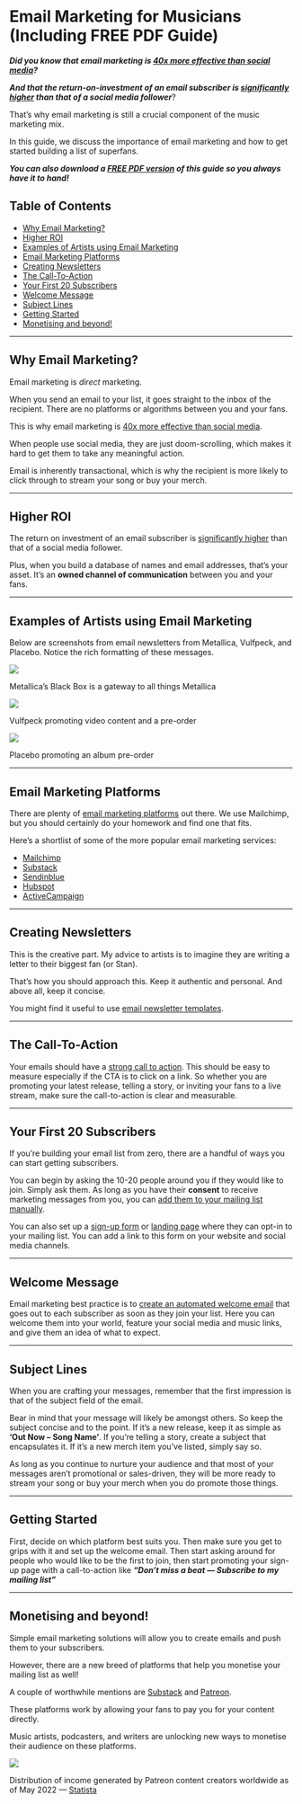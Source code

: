 # Email Marketing for Musicians (Including FREE PDF Guide)



***Did you know that email marketing is [40x more effective than social media](https://digitalagencynetwork.com/email-marketing-still-effective-strategy/)?***

***And that the return-on-investment of an email subscriber is [significantly higher](https://snov.io/blog/4-reasons-why-email-marketing-is-better-than-social-media-marketing/) than that of a social media follower***?

That’s why email marketing is still a crucial component of the music marketing mix.

In this guide, we discuss the importance of email marketing and how to get started building a list of superfans.

***You can also download a [FREE PDF version](https://unlockyoursound.com/free/) of this guide so you always have it to hand!***

Table of Contents
-----------------

* [Why Email Marketing?](#why-email-marketing)
* [Higher ROI](#higher-roi)
* [Examples of Artists using Email Marketing](#examples-of-artists-using-email-marketing)
* [Email Marketing Platforms](#email-marketing-platforms)
* [Creating Newsletters](#creating-newsletters)
* [The Call-To-Action](#the-calltoaction)
* [Your First 20 Subscribers](#your-first-20-subscribers)
* [Welcome Message](#welcome-message)
* [Subject Lines](#subject-lines)
* [Getting Started](#getting-started)
* [Monetising and beyond!](#monetising-and-beyond)

---

Why Email Marketing?
--------------------

Email marketing is *direct* marketing.

When you send an email to your list, it goes straight to the inbox of the recipient. There are no platforms or algorithms between you and your fans.

This is why email marketing is [40x more effective than social media](https://digitalagencynetwork.com/email-marketing-still-effective-strategy/).

When people use social media, they are just doom-scrolling, which makes it hard to get them to take any meaningful action.

Email is inherently transactional, which is why the recipient is more likely to click through to stream your song or buy your merch.

---

Higher ROI
----------

The return on investment of an email subscriber is [significantly higher](https://snov.io/blog/4-reasons-why-email-marketing-is-better-than-social-media-marketing/) than that of a social media follower.

Plus, when you build a database of names and email addresses, that’s your asset. It’s an **owned channel of communication** between you and your fans.

---

Examples of Artists using Email Marketing
-----------------------------------------

Below are screenshots from email newsletters from Metallica, Vulfpeck, and Placebo. Notice the rich formatting of these messages.

![](https://unlockyoursound.io/wp-content/uploads/2022/03/IMG_2246.jpg)

Metallica’s Black Box is a gateway to all things Metallica


![](https://unlockyoursound.io/wp-content/uploads/2022/03/IMG_2247.jpg)

Vulfpeck promoting video content and a pre-order


![](https://unlockyoursound.io/wp-content/uploads/2022/03/bbc91018-d95a-421d-a437-2d2bcbe277a3-793x1024.jpg)

Placebo promoting an album pre-order



---

Email Marketing Platforms
-------------------------

There are plenty of [email marketing platforms](https://uk.pcmag.com/cloud-services/3708/the-best-email-marketing-software) out there. We use Mailchimp, but you should certainly do your homework and find one that fits.

Here’s a shortlist of some of the more popular email marketing services:

* [Mailchimp](https://mailchimp.com/)
* [Substack](https://substack.com/)
* [Sendinblue](https://www.sendinblue.com/)
* [Hubspot](https://www.hubspot.com/)
* [ActiveCampaign](https://www.activecampaign.com/)

---

Creating Newsletters
--------------------

This is the creative part. My advice to artists is to imagine they are writing a letter to their biggest fan (or Stan).

That’s how you should approach this. Keep it authentic and personal. And above all, keep it concise.

You might find it useful to use [email newsletter templates](https://www.canva.com/newsletters/templates/email/).

---

The Call-To-Action
------------------

Your emails should have a [strong call to action](https://www.wordstream.com/blog/ws/2014/10/09/call-to-action). This should be easy to measure especially if the CTA is to click on a link. So whether you are promoting your latest release, telling a story, or inviting your fans to a live stream, make sure the call-to-action is clear and measurable.

---

Your First 20 Subscribers
-------------------------

If you’re building your email list from zero, there are a handful of ways you can start getting subscribers.

You can begin by asking the 10-20 people around you if they would like to join. Simply ask them. As long as you have their **consent** to receive marketing messages from you, you can [add them to your mailing list manually](https://mailchimp.com/help/add-single-subscriber-audience/).

You can also set up a [sign-up form](https://mailchimp.com/help/create-a-hosted-signup-form/) or [landing page](https://mailchimp.com/features/landing-pages/) where they can opt-in to your mailing list. You can add a link to this form on your website and social media channels.

---

Welcome Message
---------------

Email marketing best practice is to [create an automated welcome email](https://mailchimp.com/help/create-an-automated-welcome-email/) that goes out to each subscriber as soon as they join your list. Here you can welcome them into your world, feature your social media and music links, and give them an idea of what to expect.

---

Subject Lines
-------------

When you are crafting your messages, remember that the first impression is that of the subject field of the email.

Bear in mind that your message will likely be amongst others. So keep the subject concise and to the point. If it’s a new release, keep it as simple as **‘Out Now – Song Name’**. If you’re telling a story, create a subject that encapsulates it. If it’s a new merch item you’ve listed, simply say so.

As long as you continue to nurture your audience and that most of your messages aren’t promotional or sales-driven, they will be more ready to stream your song or buy your merch when you do promote those things.

---

Getting Started
---------------

First, decide on which platform best suits you. Then make sure you get to grips with it and set up the welcome email. Then start asking around for people who would like to be the first to join, then start promoting your sign-up page with a call-to-action like ***“Don’t miss a beat — Subscribe to my mailing list”***

---

Monetising and beyond!
----------------------

Simple email marketing solutions will allow you to create emails and push them to your subscribers.

However, there are a new breed of platforms that help you monetise your mailing list as well!

A couple of worthwhile mentions are [Substack](http://substack.com) and [Patreon](https://patreon.com/).

These platforms work by allowing your fans to pay you for your content directly.

Music artists, podcasters, and writers are unlocking new ways to monetise their audience on these platforms.

![](https://unlockyoursound.io/wp-content/uploads/2023/01/Screenshot-2023-01-01-at-20.48.23-1024x850.png)

Distribution of income generated by Patreon content creators worldwide as of May 2022 — [Statista](https://www.statista.com/statistics/1308585/income-share-patreon-creators-by-source/)

